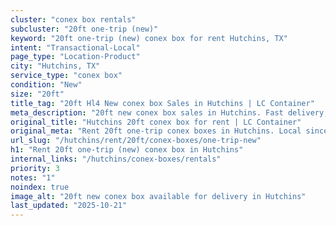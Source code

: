 ```yaml
---
cluster: "conex box rentals"
subcluster: "20ft one-trip (new)"
keyword: "20ft one-trip (new) conex box for rent Hutchins, TX"
intent: "Transactional-Local"
page_type: "Location-Product"
city: "Hutchins, TX"
service_type: "conex box"
condition: "New"
size: "20ft"
title_tag: "20ft Hl4 New conex box Sales in Hutchins | LC Container"
meta_description: "20ft new conex box sales in Hutchins. Fast delivery, competitive pricing. Serving conex boxes area. Quote ID: F0S. Call (214) 524-4168 for your free quote today."
original_title: "Hutchins 20ft conex box for rent | LC Container"
original_meta: "Rent 20ft one-trip conex boxes in Hutchins. Local since 2003. Flexible rental terms. Same-week delivery available. Get your free quote — call (214) 524-4168 ..."
url_slug: "/hutchins/rent/20ft/conex-boxes/one-trip-new"
h1: "Rent 20ft one-trip (new) conex box in Hutchins"
internal_links: "/hutchins/conex-boxes/rentals"
priority: 3
notes: "1"
noindex: true
image_alt: "20ft new conex box available for delivery in Hutchins"
last_updated: "2025-10-21"
---
```


<!-- TODO: Add unique city/inventory copy, images, and internal links here. -->
